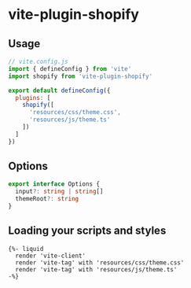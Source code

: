 # vite-plugin-shopify

## Usage

```js
// vite.config.js
import { defineConfig } from 'vite'
import shopify from 'vite-plugin-shopify'

export default defineConfig({
  plugins: [
    shopify([
      'resources/css/theme.css',
      'resources/js/theme.ts'
    ])
  ]
})
```

## Options

```ts
export interface Options {
  input?: string | string[]
  themeRoot?: string
}
```

## Loading your scripts and styles

```liquid
{%- liquid
  render 'vite-client'
  render 'vite-tag' with 'resources/css/theme.css'
  render 'vite-tag' with 'resources/js/theme.ts'
-%}
```